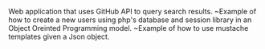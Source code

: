 Web application that uses GitHub API to query search results.
~Example of how to create a new users using php's database and session library in an Object Oreinted Programming model.
~Example of how to use mustache templates given a Json object.
